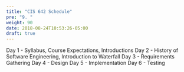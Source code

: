 ```yaml
---
title: "CIS 642 Schedule"
pre: "9. "
weight: 90
date: 2018-08-24T10:53:26-05:00
draft: true
---
```


Day 1 - Syllabus, Course Expectations, Introductions
Day 2 - History of Software Engineering, Introduction to Waterfall
Day 3 - Requirements Gathering
Day 4 - Design
Day 5 - Implementation
Day 6 - Testing

